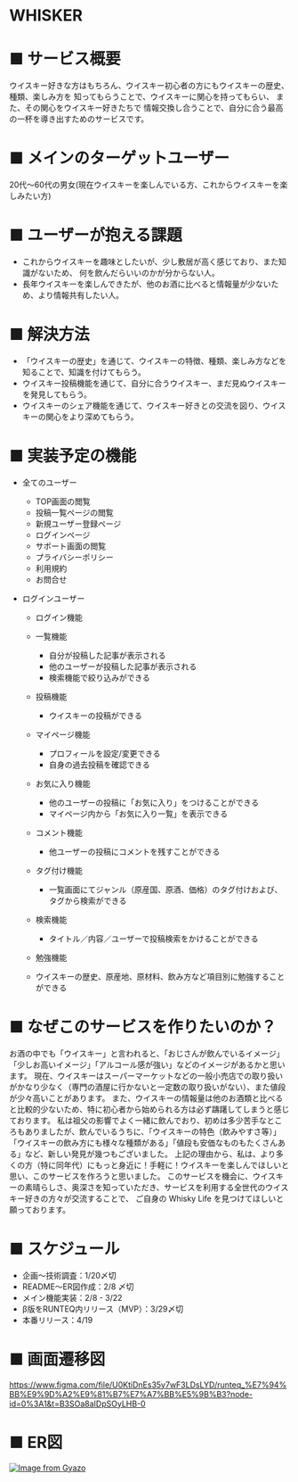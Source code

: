 # WHISKER

# ■ サービス概要 
  ウイスキー好きな方はもちろん、ウイスキー初心者の方にもウイスキーの歴史、種類、楽しみ方を 知ってもらうことで、ウイスキーに関心を持ってもらい、
  また、その関心をウイスキー好きたちで 情報交換し合うことで、自分に合う最高の一杯を導き出すためのサービスです。

# ■ メインのターゲットユーザー 
  20代〜60代の男女(現在ウイスキーを楽しんでいる方、これからウイスキーを楽しみたい方)

# ■ ユーザーが抱える課題 
  - これからウイスキーを趣味としたいが、少し敷居が高く感じており、また知識がないため、 何を飲んだらいいのかが分からない人。 
  - 長年ウイスキーを楽しんできたが、他のお酒に比べると情報量が少ないため、より情報共有したい人。

# ■ 解決方法 
  - 「ウイスキーの歴史」を通じて、ウイスキーの特徴、種類、楽しみ方などを知ることで、知識を付けてもらう。
  - ウイスキー投稿機能を通じて、自分に合うウイスキー、まだ見ぬウイスキーを発見してもらう。
  - ウイスキーのシェア機能を通じて、ウイスキー好きとの交流を図り、ウイスキーの関心をより深めてもらう。

# ■ 実装予定の機能
  - 全てのユーザー
    - TOP画面の閲覧 
    - 投稿一覧ページの閲覧
    - 新規ユーザー登録ページ 
    - ログインページ 
    - サポート画面の閲覧 
    - プライバシーポリシー 
    - 利用規約 
    - お問合せ

  - ログインユーザー
	 - ログイン機能

	 - 一覧機能
		- 自分が投稿した記事が表示される
		- 他のユーザーが投稿した記事が表示される
		- 検索機能で絞り込みができる

	 - 投稿機能
		- ウイスキーの投稿ができる

	 - マイページ機能
		- プロフィールを設定/変更できる
		- 自身の過去投稿を確認できる

	 - お気に入り機能
		- 他のユーザーの投稿に「お気に入り」をつけることができる
		- マイページ内から「お気に入り一覧」を表示できる

	 - コメント機能
		- 他ユーザーの投稿にコメントを残すことができる

	 - タグ付け機能
		- 一覧画面にてジャンル（原産国、原酒、価格）のタグ付けおよび、タグから検索ができる

	 - 検索機能
		- タイトル／内容／ユーザーで投稿検索をかけることができる
		
	 - 勉強機能
	  - ウイスキーの歴史、原産地、原材料、飲み方など項目別に勉強することができる
    
# ■ なぜこのサービスを作りたいのか？ 
  お酒の中でも「ウイスキー」と言われると、「おじさんが飲んでいるイメージ」「少しお高いイメージ」「アルコール感が強い」などのイメージがあるかと思います。 現在、ウイスキーはスーパーマーケットなどの一般小売店での取り扱いがかなり少なく（専門の酒屋に行かないと一定数の取り扱いがない）、また値段が少々高いことがあります。 また、ウイスキーの情報量は他のお酒類と比べると比較的少ないため、特に初心者から始められる方は必ず躊躇してしまうと感じております。 私は祖父の影響でよく一緒に飲んでおり、初めは多少苦手なところもありましたが、飲んでいるうちに、「ウイスキーの特色（飲みやすさ等）」「ウイスキーの飲み方にも様々な種類がある」「値段も安価なものもたくさんある」など、新しい発見が幾つもございました。 上記の理由から、私は、より多くの方（特に同年代）にもっと身近に！手軽に！ウイスキーを楽しんでほしいと思い、このサービスを作ろうと思いました。 このサービスを機会に、ウイスキーの素晴らしさ、奥深さを知っていただき、サービスを利用する全世代のウイスキー好きの方々が交流することで、 ご自身の Whisky Life を見つけてほしいと願っております。

# ■ スケジュール
  - 企画〜技術調査：1/20〆切 　
  - README〜ER図作成：2/8 〆切 　
  - メイン機能実装：2/8 - 3/22 　
  - β版をRUNTEQ内リリース（MVP）：3/29〆切 　
  - 本番リリース：4/19

# ■ 画面遷移図
  https://www.figma.com/file/U0KtiDnEs35y7wF3LDsLYD/runteq_%E7%94%BB%E9%9D%A2%E9%81%B7%E7%A7%BB%E5%9B%B3?node-id=0%3A1&t=B3SOa8aIDpSOyLHB-0

# ■ ER図
  [![Image from Gyazo](https://i.gyazo.com/aa0e699498f11b2fa8898280bf8f2784.jpg)](https://gyazo.com/aa0e699498f11b2fa8898280bf8f2784)